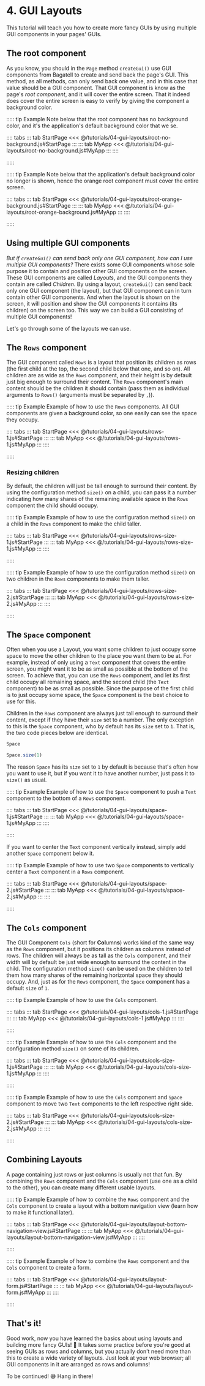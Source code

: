 # 4. GUI Layouts
This tutorial will teach you how to create more fancy GUIs by using multiple GUI components in your pages' GUIs.

## The root component
As you know, you should in the `Page` method `createGui()` use GUI components from Bagatell to create and send back the page's GUI. This method, as all methods, can only send back one value, and in this case that value should be a GUI component. That GUI component is know as the page's *root component*, and it will cover the entire screen. That it indeed does cover the entire screen is easy to verify by giving the component a background color.

::::: tip Example
Note below that the root component has no background color, and it's the application's default background color that we se.

:::: tabs
::: tab StartPage
<<< @/tutorials/04-gui-layouts/root-no-background.js#StartPage
:::
::: tab MyApp
<<< @/tutorials/04-gui-layouts/root-no-background.js#MyApp
:::
::::

<ShowApp tutorial="04-gui-layouts" filename="root-no-background" />

:::::

::::: tip Example
Note below that the application's default background color no longer is shown, hence the orange root component must cover the entire screen.

:::: tabs
::: tab StartPage
<<< @/tutorials/04-gui-layouts/root-orange-background.js#StartPage
:::
::: tab MyApp
<<< @/tutorials/04-gui-layouts/root-orange-background.js#MyApp
:::
::::

<ShowApp tutorial="04-gui-layouts" filename="root-orange-background" />

:::::




## Using multiple GUI components
*But if `createGui()` can send back only one GUI component, how can I use multiple GUI components?* There exists some GUI components whose sole purpose it to contain and position other GUI components on the screen. These GUI components are called *Layouts*, and the GUI components they contain are called *Children*. By using a layout, `createGui()` can send back only one GUI component (the layout), but that GUI component can in turn contain other GUI components. And when the layout is shown on the screen, it will position and show the GUI components it contains (its children) on the screen too. This way we can build a GUI consisting of multiple GUI components!

Let's go through some of the layouts we can use.

## The `Rows` component
The GUI component called `Rows` is a layout that position its children as rows (the first child at the top, the second child below that one, and so on). All children are as wide as the `Rows` component, and their height is by default just big enough to surround their content. The `Rows` component's main content should be the children it should contain (pass them as individual arguments to `Rows()` (arguments must be separated by `,`)).

::::: tip Example
Example of how to use the `Rows` components. All GUI components are given a background color, so one easily can see the space they occupy.

:::: tabs
::: tab StartPage
<<< @/tutorials/04-gui-layouts/rows-1.js#StartPage
:::
::: tab MyApp
<<< @/tutorials/04-gui-layouts/rows-1.js#MyApp
:::
::::

<ShowApp tutorial="04-gui-layouts" filename="rows-1" />

:::::

### Resizing children
By default, the children will just be tall enough to surround their content. By using the configuration method `size()` on a child, you can pass it a number indicating how many shares of the remaining available space in the `Rows` component the child should occupy.

::::: tip Example
Example of how to use the configuration method `size()` on a child in the `Rows` component to make the child taller.

:::: tabs
::: tab StartPage
<<< @/tutorials/04-gui-layouts/rows-size-1.js#StartPage
:::
::: tab MyApp
<<< @/tutorials/04-gui-layouts/rows-size-1.js#MyApp
:::
::::

<ShowApp tutorial="04-gui-layouts" filename="rows-size-1" />

:::::

::::: tip Example
Example of how to use the configuration method `size()` on two children in the `Rows` components to make them taller.

:::: tabs
::: tab StartPage
<<< @/tutorials/04-gui-layouts/rows-size-2.js#StartPage
:::
::: tab MyApp
<<< @/tutorials/04-gui-layouts/rows-size-2.js#MyApp
:::
::::

<ShowApp tutorial="04-gui-layouts" filename="rows-size-2" />

:::::


## The `Space` component
Often when you use a Layout, you want some children to just occupy some space to move the other children to the place you want them to be at. For example, instead of only using a `Text` component that covers the entire screen, you might want it to be as small as possible at the bottom of the screen. To achieve that, you can use the `Rows` component, and let its first child occupy all remaining space, and the second child (the `Text` component) to be as small as possible. Since the purpose of the first child is to just occupy some space, the `Space` component is the best choice to use for this.

Children in the `Rows` component are always just tall enough to surround their content, except if they have their `size` set to a number. The only exception to this is the `Space` component, who by default has its `size` set to `1`. That is, the two code pieces below are identical.

```js
Space
```
```js
Space.size(1)
```

The reason `Space` has its `size` set to `1` by default is because that's often how you want to use it, but if you want it to have another number, just pass it to `size()` as usual.

::::: tip Example
Example of how to use the `Space` component to push a `Text` component to the bottom of a `Rows` component.

:::: tabs
::: tab StartPage
<<< @/tutorials/04-gui-layouts/space-1.js#StartPage
:::
::: tab MyApp
<<< @/tutorials/04-gui-layouts/space-1.js#MyApp
:::
::::

<ShowApp tutorial="04-gui-layouts" filename="space-1" />

:::::

If you want to center the `Text` component vertically instead, simply add another `Space` component below it.

::::: tip Example
Example of how to use two `Space` components to vertically center a `Text` component in a `Rows` component.

:::: tabs
::: tab StartPage
<<< @/tutorials/04-gui-layouts/space-2.js#StartPage
:::
::: tab MyApp
<<< @/tutorials/04-gui-layouts/space-2.js#MyApp
:::
::::

<ShowApp tutorial="04-gui-layouts" filename="space-2" />

:::::




## The `Cols` component
The GUI Component `Cols` (short for **Col**umn**s**) works kind of the same way as the `Rows` component, but it positions its children as columns instead of rows. The children will always be as tall as the `Cols` component, and their width will by default be just wide enough to surround the content in the child. The configuration method `size()` can be used on the children to tell them how many shares of the remaining horizontal space they should occupy. And, just as for the `Rows` component, the `Space` component has a default `size` of `1`.

::::: tip Example
Example of how to use the `Cols` component.

:::: tabs
::: tab StartPage
<<< @/tutorials/04-gui-layouts/cols-1.js#StartPage
:::
::: tab MyApp
<<< @/tutorials/04-gui-layouts/cols-1.js#MyApp
:::
::::

<ShowApp tutorial="04-gui-layouts" filename="cols-1" />

:::::

::::: tip Example
Example of how to use the `Cols` component and the configuration method `size()` on some of its children.

:::: tabs
::: tab StartPage
<<< @/tutorials/04-gui-layouts/cols-size-1.js#StartPage
:::
::: tab MyApp
<<< @/tutorials/04-gui-layouts/cols-size-1.js#MyApp
:::
::::

<ShowApp tutorial="04-gui-layouts" filename="cols-size-1" />

:::::

::::: tip Example
Example of how to use the `Cols` component and `Space` component to move two `Text` components to the left respective right side.

:::: tabs
::: tab StartPage
<<< @/tutorials/04-gui-layouts/cols-size-2.js#StartPage
:::
::: tab MyApp
<<< @/tutorials/04-gui-layouts/cols-size-2.js#MyApp
:::
::::

<ShowApp tutorial="04-gui-layouts" filename="cols-size-2" />

:::::

## Combining Layouts
A page containing just rows or just columns is usually not that fun. By combining the `Rows` component and the `Cols` component (use one as a child to the other), you can create many different usable layouts.



::::: tip Example
Example of how to combine the `Rows` component and the `Cols` component to create a layout with a bottom navigation view (learn how to make it functional later).

:::: tabs
::: tab StartPage
<<< @/tutorials/04-gui-layouts/layout-bottom-navigation-view.js#StartPage
:::
::: tab MyApp
<<< @/tutorials/04-gui-layouts/layout-bottom-navigation-view.js#MyApp
:::
::::

<ShowApp tutorial="04-gui-layouts" filename="layout-bottom-navigation-view" />

:::::


::::: tip Example
Example of how to combine the `Rows` component and the `Cols` component to create a form.

:::: tabs
::: tab StartPage
<<< @/tutorials/04-gui-layouts/layout-form.js#StartPage
:::
::: tab MyApp
<<< @/tutorials/04-gui-layouts/layout-form.js#MyApp
:::
::::

<ShowApp tutorial="04-gui-layouts" filename="layout-form" />

:::::


## That's it!
Good work, now you have learned the basics about using layouts and building more fancy GUIs! 🥳 It takes some practice before you're good at seeing GUIs as rows and columns, but you actually don't need more than this to create a wide variety of layouts. Just look at your web browser; all GUI components in it are arranged as rows and columns!

To be continued! 😅 Hang in there!